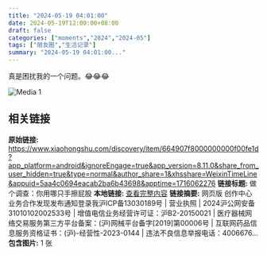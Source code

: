 ```yaml
---
title: "2024-05-19 04:01:00"
date: 2024-05-19T12:00:00+08:00
draft: false
categories: ["moments","2024","2024-05"]
tags: ["朋友圈","生活记录"]
summary: "2024-05-19 04:01:00..."
---
```


真是困扰我的一个问题。😂😂😂

![Media 1](/Moments/photos/2024-05-19/202405190401000.jpg)

## 相关链接

**原始链接:** https://www.xiaohongshu.com/discovery/item/664907f8000000000f00fe1d?app_platform=android&ignoreEngage=true&app_version=8.11.0&share_from_user_hidden=true&type=normal&author_share=1&xhsshare=WeixinTimeLine&appuid=5aa4c0694eacab2ba6b43698&apptime=1716062276
**链接标题:** 做个调查：你用哪只手擦屁股
**本地链接:** [查看完整内容](/link_content/2024/05/2024-05-19-2/link_content/)
**链接摘要:** 网页版 创作中心业务合作发现发布通知登录我沪ICP备13030189号  | 营业执照  | 2024沪公网安备31010102002533号  | 增值电信业务经营许可证：沪B2-20150021  | 医疗器械网络交易服务第三方平台备案：(沪)网械平台备字[2019]第00006号  | 互联网药品信息服务资格证书：(沪)-经营性-2023-0144  | 违法不良信息举报电话：4006676...
**包含图片:** 1 张

